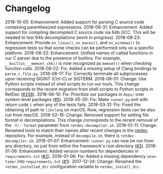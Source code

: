 # Changelog

2018-10-05: Enhancement: Added support for parsing C source code containing parenthesized expressions.
2018-08-31: Enhancement: Added support for compiling decompiled C source code via 64b GCC. This will be needed to test 64b decompilations (work in progress).
2018-08-23: Enhancement: Provide `on_linux()`, `on_macos()`, and `on_windows()` to regression tests so that some checks can be performed only on a specific platform.
2018-08-22: Enhancement: Unified names of called functions in our C parser due to the presence of builtins. For example, `__builtin___memset_chk()` is now recognized as `memset()` when checking function calls.
2018-08-22: Fix: Added a missing setup of Clang bindings to `parse_c_file.py`.
2018-08-17: Fix: Correctly terminate all subprocesses upon receiving SIGINT (Ctrl-C) or SIGTERM.
2018-08-01: Change: Use Python scripts instead of shell scripts to run our tools. This change corresponds to the recent migration from shell scripts to Python scripts in RetDec ([#338](https://github.com/avast-tl/retdec/pull/338)).
2018-06-10: Fix: Prioritize our packages in `deps/` over system-level packages ([#5](https://github.com/avast-tl/retdec-regression-tests-framework/issues/5)).
2018-05-30: Fix: Make `runner.py` exit with return code `1` when any of the tests fails.
2018-03-31: Fix: Fixed the obtaining of path to `libclang` on macOS. Now, regression tests can be also run from macOS.
2018-02-16: Change: Removed support for setting file format in decompilations. This change corresponds to the recent removal of the `-f/--format` parameter from `retdec-decompiler.sh`.
2018-01-11: Change: Renamed tools to match their names after recent changes in the [retdec](https://github.com/avast-tl/retdec) repository. For example, instead of `decompile.sh`, there is `retdec-decompiler.sh`.
2018-01-07: Enhancement: `runner.py` can now be run from any directory, no just from within the framework's root directory ([#3](https://github.com/avast-tl/retdec-regression-tests-framework/pull/3)).
2018-01-06: Enhancement: Added version numbers for dependencies in `requirements.txt` ([#2](https://github.com/avast-tl/retdec-regression-tests-framework/pull/2)).
2018-01-06: Fix: Added a missing dependency `nose-timer` into `requirements.txt` ([#1](https://github.com/avast-tl/retdec-regression-tests-framework/pull/1)).
2017-12-24: Change: Renamed the `retdec_installed_dir` configuration variable to `retdec_install_dir`.
